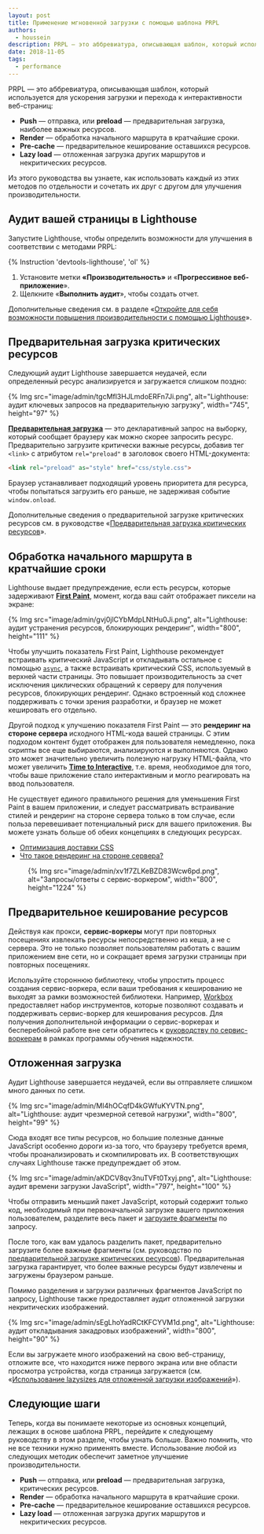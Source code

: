 ```yaml
---
layout: post
title: Применение мгновенной загрузки с помощью шаблона PRPL
authors:
  - houssein
description: PRPL — это аббревиатура, описывающая шаблон, который используется для ускорения загрузки и перехода к интерактивности веб-страниц. Из этого руководства вы узнаете, как использовать каждый из этих методов по отдельности и сочетать их друг с другом для улучшения производительности.
date: 2018-11-05
tags:
  - performance
---
```


PRPL — это аббревиатура, описывающая шаблон, который используется для ускорения загрузки и перехода к интерактивности веб-страниц:

- **Push** — отправка, или **preload** — предварительная загрузка, наиболее важных ресурсов.
- **Render** — обработка начального маршрута в кратчайшие сроки.
- **Pre-cache** — предварительное кеширование оставшихся ресурсов.
- **Lazy load** — отложенная загрузка других маршрутов и некритических ресурсов.

Из этого руководства вы узнаете, как использовать каждый из этих методов по отдельности и сочетать их друг с другом для улучшения производительности.

## Аудит вашей страницы в Lighthouse

Запустите Lighthouse, чтобы определить возможности для улучшения в соответствии с методами PRPL:

{% Instruction 'devtools-lighthouse', 'ol' %}

1. Установите метки **«Производительность»** и «**Прогрессивное веб-приложение**».
2. Щелкните «**Выполнить аудит**», чтобы создать отчет.

Дополнительные сведения см. в разделе «[Откройте для себя возможности повышения производительности с помощью Lighthouse](/discover-performance-opportunities-with-lighthouse)».

## Предварительная загрузка критических ресурсов

Следующий аудит Lighthouse завершается неудачей, если определенный ресурс анализируется и загружается слишком поздно:

{% Img src="image/admin/tgcMfl3HJLmdoERFn7Ji.png", alt="Lighthouse: аудит ключевых запросов на предварительную загрузку", width="745", height="97" %}

[**Предварительная загрузка**](https://developer.mozilla.org/docs/Web/HTML/Preloading_content) — это декларативный запрос на выборку, который сообщает браузеру как можно скорее запросить ресурс. Предварительно загрузите критически важные ресурсы, добавив тег `<link>` с атрибутом `rel="preload"` в заголовок своего HTML-документа:

```html
<link rel="preload" as="style" href="css/style.css">
```

Браузер устанавливает подходящий уровень приоритета для ресурса, чтобы попытаться загрузить его раньше, не задерживая событие `window.onload`.

Дополнительные сведения о предварительной загрузке критических ресурсов см. в руководстве «[Предварительная загрузка критических ресурсов](/preload-critical-assets)».

## Обработка начального маршрута в кратчайшие сроки

Lighthouse выдает предупреждение, если есть ресурсы, которые задерживают [**First Paint**](https://developers.google.com/web/fundamentals/performance/user-centric-performance-metrics#first_paint_and_first_contentful_paint), момент, когда ваш сайт отображает пиксели на экране:

{% Img src="image/admin/gvj0jlCYbMdpLNtHu0Ji.png", alt="Lighthouse: аудит устранения ресурсов, блокирующих рендеринг", width="800", height="111" %}

Чтобы улучшить показатель First Paint, Lighthouse рекомендует встраивать критический JavaScript и откладывать остальное с помощью [`async`](https://developers.google.com/web/fundamentals/performance/critical-rendering-path/adding-interactivity-with-javascript), а также встраивать критический CSS, используемый в верхней части страницы. Это повышает производительность за счет исключения циклических обращений к серверу для получения ресурсов, блокирующих рендеринг. Однако встроенный код сложнее поддерживать с точки зрения разработки, и браузер не может кешировать его отдельно.

Другой подход к улучшению показателя First Paint — это **рендеринг на стороне сервера** исходного HTML-кода вашей страницы. С этим подходом контент будет отображен для пользователя немедленно, пока скрипты все еще выбираются, анализируются и выполняются. Однако это может значительно увеличить полезную нагрузку HTML-файла, что может увеличить [**Time to Interactive**](/tti/), т.е. время, необходимое для того, чтобы ваше приложение стало интерактивным и могло реагировать на ввод пользователя.

Не существует единого правильного решения для уменьшения First Paint в вашем приложении, и следует рассматривать встраивание стилей и рендеринг на стороне сервера только в том случае, если польза перевешивает потенциальный риск для вашего приложения. Вы можете узнать больше об обеих концепциях в следующих ресурсах.

- [Оптимизация доставки CSS](https://developers.google.com/speed/docs/insights/OptimizeCSSDelivery)
- [Что такое рендеринг на стороне сервера?](https://www.youtube.com/watch?v=GQzn7XRdzxY)

<figure data-float="right">{% Img src="image/admin/xv1f7ZLKeBZD83Wcw6pd.png", alt="Запросы/ответы с сервис-воркером", width="800", height="1224" %}</figure>

## Предварительное кеширование ресурсов

Действуя как прокси, **сервис-воркеры** могут при повторных посещениях извлекать ресурсы непосредственно из кеша, а не с сервера. Это не только позволяет пользователям работать с вашим приложением вне сети, но и сокращает время загрузки страницы при повторных посещениях.

Используйте стороннюю библиотеку, чтобы упростить процесс создания сервис-воркера, если ваши требования к кешированию не выходят за рамки возможностей библиотеки. Например, [Workbox](/workbox) предоставляет набор инструментов, которые позволяют создавать и поддерживать сервис-воркер для кеширования ресурсов. Для получения дополнительной информации о сервис-воркерах и бесперебойной работе вне сети обратитесь к [руководству по сервис-воркерам](/service-workers-cache-storage) в рамках программы обучения надежности.

## Отложенная загрузка

Аудит Lighthouse завершается неудачей, если вы отправляете слишком много данных по сети.

{% Img src="image/admin/Ml4hOCqfD4kGWfuKYVTN.png", alt="Lighthouse: аудит чрезмерной сетевой нагрузки", width="800", height="99" %}

Сюда входят все типы ресурсов, но большие полезные данные JavaScript особенно дороги из-за того, что браузеру требуется время, чтобы проанализировать и скомпилировать их. В соответствующих случаях Lighthouse также предупреждает об этом.

{% Img src="image/admin/aKDCV8qv3nuTVFt0Txyj.png", alt="Lighthouse: аудит времени загрузки JavaScript", width="797", height="100" %}

Чтобы отправить меньший пакет JavaScript, который содержит только код, необходимый при первоначальной загрузке вашего приложения пользователем, разделите весь пакет и  [загрузите фрагменты](/reduce-javascript-payloads-with-code-splitting) по запросу.

После того, как вам удалось разделить пакет, предварительно загрузите более важные фрагменты (см. руководство по [предварительной загрузке критических ресурсов](/preload-critical-assets)). Предварительная загрузка гарантирует, что более важные ресурсы будут извлечены и загружены браузером раньше.

Помимо разделения и загрузки различных фрагментов JavaScript по запросу, Lighthouse также предоставляет аудит отложенной загрузки некритических изображений.

{% Img src="image/admin/sEgLhoYadRCtKFCYVM1d.png", alt="Lighthouse: аудит откладывания закадровых изображений", width="800", height="90" %}

Если вы загружаете много изображений на свою веб-страницу, отложите все, что находится ниже первого экрана или вне области просмотра устройства, когда страница загружается (см. «[Использование lazysizes для отложенной загрузки изображений](/use-lazysizes-to-lazyload-images)»).

## Следующие шаги

Теперь, когда вы понимаете некоторые из основных концепций, лежащих в основе шаблона PRPL, перейдите к следующему руководству в этом разделе, чтобы узнать больше. Важно помнить, что не все техники нужно применять вместе. Использование любой из следующих методик обеспечит заметное улучшение производительности.

- **Push** — отправка, или **preload** — предварительная загрузка, критических ресурсов.
- **Render** — обработка начального маршрута в кратчайшие сроки.
- **Pre-cache** — предварительное кеширование оставшихся ресурсов.
- **Lazy load** — отложенная загрузка других маршрутов и некритических ресурсов.
